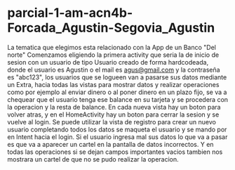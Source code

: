 # parcial-1-am-acn4b-Forcada_Agustin-Segovia_Agustin
La tematica que elegimos esta relacionado con la App de un Banco "Del norte"
Comenzamos eligiendo la primera activity que seria la de inicio de sesion con un usuario de tipo Usuario creado de forma hardcodeada, donde el usuario es Agustin o el mail es agus@gmail.com y la contraseña es "abc123", los usuarios que se logueen van a pasarse sus datos mediante un Extra, hacia todas las vistas para mostrar datos y realizar operaciones como por ejemplo al enviar dinero o al poner dinero en un plazo fijo, se va a chequear que el usuario tenga ese balance en su tarjeta y se procedera con la operacion y la resta de balance.
En cada nueva vista hay un boton para volver atras, y en el HomeActivity hay un boton para cerrar la sesion y se vuelve al login.
Se puede utilizar la vista de registro para crear un nuevo usuario completando todos los datos se maqueta el usuario y se mando por en Intent hacia el login.
Si el usuario ingresa mal sus datos lo que va a pasar es que va a aparecer un cartel en la pantalla de datos incorrectos. Y en todas las operaciones si se dejan campos importantes vacios tambien nos mostrara un cartel de que no se pudo realizar la operacion.

